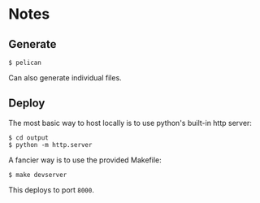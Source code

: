 # Notes

## Generate

```
$ pelican
```

Can also generate individual files.


## Deploy

The most basic way to host locally is to use python's built-in http server:

```
$ cd output
$ python -m http.server
```

A fancier way is to use the provided Makefile:
```
$ make devserver
```
This deploys to port `8000`.
